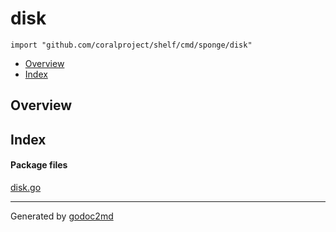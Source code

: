 

# disk
`import "github.com/coralproject/shelf/cmd/sponge/disk"`

* [Overview](#pkg-overview)
* [Index](#pkg-index)

## <a name="pkg-overview">Overview</a>



## <a name="pkg-index">Index</a>


#### <a name="pkg-files">Package files</a>
[disk.go](/src/github.com/coralproject/shelf/cmd/sponge/disk/disk.go) 










- - -
Generated by [godoc2md](http://godoc.org/github.com/davecheney/godoc2md)
